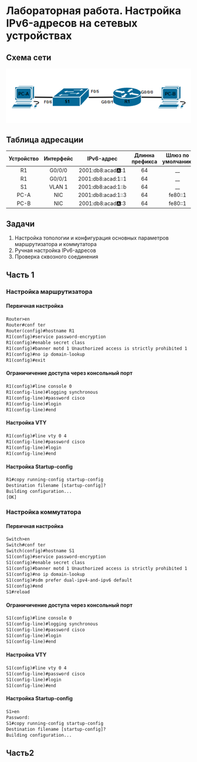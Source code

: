 # Лабораторная работа. Настройка IPv6-адресов на сетевых устройствах 
## Схема сети
![alt text](https://github.com/V1RaJ97/OTUS-NE/blob/c0a304e29ad69d7075d00510eaba3fae2f2d9658/Labs/Lab04/%D0%A1%D1%85%D0%B5%D0%BC%D0%B0%20c%D0%B5%D1%82%D0%B8.png)

## Таблица адресации
|   Устройство   |   Интерфейс  |      IPv6-адрес      | Длинна префикса | Шлюз по умолчанию |
|:--------------:|:------------:|:--------------------:|:---------------:|:-----------------:|
|       R1       |     G0/0/0   |  2001:db8:acad:a::1  |        64       |         __        |
|       R1       |     G0/0/1   |  2001:db8:acad:1::1  |        64       |         __        |
|       S1       |     VLAN 1   |  2001:db8:acad:1::b  |        64       |         __        |
|      PC-A      |      NIC     |  2001:db8:acad:1::3  |        64       |       fe80::1     |
|      PC-B      |      NIC     |  2001:db8:acad:a::3  |        64       |       fe80::1     |

## Задачи
1. Настройка топологии и конфигурация основных параметров маршрутизатора и коммутатора
2. Ручная настройка IPv6-адресов
3. Проверка сквозного соединения

## Часть 1
### Настройка маршрутизатора
#### Первичная настройка
```
Router>en
Router#conf ter
Router(config)#hostname R1
R1(config)#service password-encryption 
R1(config)#enable secret class
R1(config)#banner motd 1 Unauthorized access is strictly prohibited 1
R1(config)#no ip domain-lookup
R1(config)#exit
```
#### Ограничичение доступа через консольный порт
```
R1(config)#line console 0
R1(config-line)#logging synchronous 
R1(config-line)#password cisco
R1(config-line)#login
R1(config-line)#end
```
#### Настройка VTY
```
R1(config)#line vty 0 4
R1(config-line)#password cisco
R1(config-line)#login
R1(config-line)#end
```
#### Настройка Startup-config
```
R1#copy running-config startup-config 
Destination filename [startup-config]? 
Building configuration...
[OK]
```
### Настройка коммутатора
#### Первичная настройка
```
Switch>en
Switch#conf ter
Switch(config)#hostname S1
S1(config)#service password-encryption 
S1(config)#enable secret class
S1(config)#banner motd 1 Unauthorized access is strictly prohibited 1
S1(config)#no ip domain-lookup
S1(config)#sdm prefer dual-ipv4-and-ipv6 default
S1(config)#end
S1#reload
```
#### Ограничичение доступа через консольный порт
```
S1(config)#line console 0
S1(config-line)#logging synchronous 
S1(config-line)#password cisco
S1(config-line)#login
S1(config-line)#end
```
#### Настройка VTY
```
S1(config)#line vty 0 4
S1(config-line)#password cisco
S1(config-line)#login
S1(config-line)#end
```
#### Настройка Startup-config
```
S1>en
Password: 
S1#copy running-config startup-config 
Destination filename [startup-config]? 
Building configuration...
```
## Часть2
